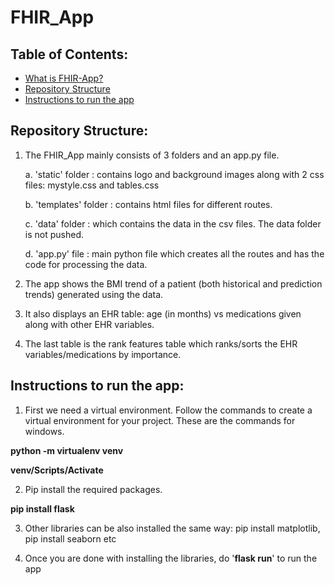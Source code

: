# FHIR_App

## Table of Contents:
- [What is FHIR-App?](#What-is-FHIR-App?)
- [Repository Structure](#Repository-Structure)
- [Instructions to run the app](#Instructions-to-run-the-app)



## Repository Structure:

1. The FHIR_App mainly consists of 3 folders and an app.py file.

    a. 'static' folder : contains logo and background images along with 2 css files: mystyle.css and tables.css
    
    b. 'templates' folder : contains html files for different routes.
    
    c. 'data' folder : which contains the data in the csv files. The data folder is not pushed. 
    
    d. 'app.py' file : main python file which creates all the routes and has the code for processing the data.
    
2. The app shows the BMI trend of a patient (both historical and prediction trends) generated using the data.

3. It also displays an EHR table: age (in months) vs medications given along with other EHR variables. 

4. The last table is the rank features table which ranks/sorts the EHR variables/medications by importance. 


## Instructions to run the app: 

1. First we need a virtual environment. Follow the commands to create a virtual environment for your project. These are the commands for windows.

  **python -m virtualenv venv**

  **venv/Scripts/Activate**

2. Pip install the required packages.

  **pip install flask** 

3. Other libraries can be also installed the same way: pip install matplotlib, pip install seaborn etc

4. Once you are done with installing the libraries, do '**flask run**' to run the app
